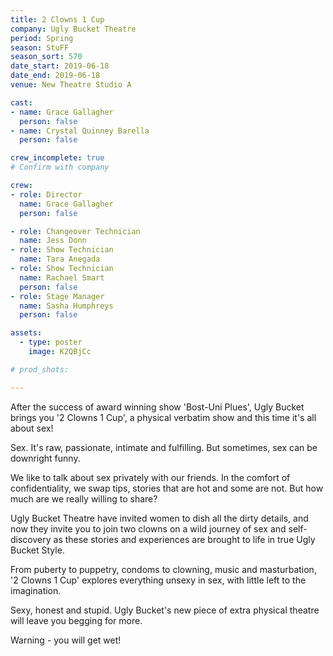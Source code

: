 ```yaml
---
title: 2 Clowns 1 Cup
company: Ugly Bucket Theatre
period: Spring
season: StuFF
season_sort: 570
date_start: 2019-06-18
date_end: 2019-06-18
venue: New Theatre Studio A

cast:
- name: Grace Gallagher
  person: false
- name: Crystal Quinney Barella
  person: false

crew_incomplete: true 
# Confirm with company 

crew:
- role: Director
  name: Grace Gallagher
  person: false

- role: Changeover Technician
  name: Jess Donn 
- role: Show Technician
  name: Tara Anegada
- role: Show Technician
  name: Rachael Smart
  person: false
- role: Stage Manager
  name: Sasha Humphreys
  person: false

assets:
  - type: poster
    image: K2QBjCc

# prod_shots:

---
```


After the success of award winning show 'Bost-Uni Plues', Ugly Bucket brings you '2 Clowns 1 Cup', a physical verbatim show and this time it's all about sex!

Sex. It's raw, passionate, intimate and fulfilling. But sometimes, sex can be downright funny.

We like to talk about sex privately with our friends. In the comfort of confidentiality, we swap tips, stories that are hot and some are not. But how much are we really willing to share?

Ugly Bucket Theatre have invited women to dish all the dirty details, and now they invite you to join two clowns on a wild journey of sex and self-discovery as these stories and experiences are brought to life in true Ugly Bucket Style.

From puberty to puppetry, condoms to clowning, music and masturbation, '2 Clowns 1 Cup' explores everything unsexy in sex, with little left to the imagination.

Sexy, honest and stupid. Ugly Bucket's new piece of extra physical theatre will leave you begging for more.

Warning - you will get wet!


